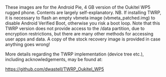 These images are for the Android Pie, 4 GB version of the Oukitel WP5 rugged phone. Contents are largely self-explanatory. NB. If installing TWRP, it is necessary to flash an empty vbmeta image (vbmeta_patched.img) to disable Android Verified Boot, otherwise you risk a boot loop. Note that this TWRP version does not provide access to the /data partition, due to encryption restrictions, but there are many other methods for accessing user apps and data. A copy of the stock recovery image is provided in case anything goes wrong! 

More details regarding the TWRP implementation (device tree etc.), including acknowledgements, may be found at:

https://github.com/dwastell/TWRP_Oukitel_WP5
